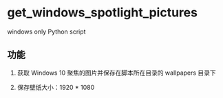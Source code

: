 # get_windows_spotlight_pictures

windows only Python script

## 功能

1. 获取 Windows 10 聚焦的图片并保存在脚本所在目录的 wallpapers 目录下

2. 保存壁纸大小：1920 * 1080

